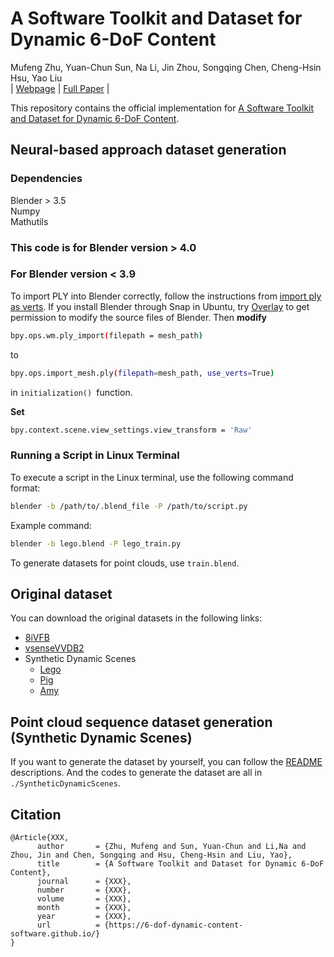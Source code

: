# A Software Toolkit and Dataset for Dynamic 6-DoF Content
Mufeng Zhu, Yuan-Chun Sun, Na Li, Jin Zhou, Songqing Chen, Cheng-Hsin Hsu, Yao Liu<br>
| [Webpage](https://6-dof-dynamic-content-software.github.io/) | [Full Paper](#) |

This repository contains the official implementation for [A Software Toolkit and Dataset for Dynamic 6-DoF Content](https://6-dof-dynamic-content-software.github.io/).

## Neural-based approach dataset generation
### Dependencies
Blender > 3.5 <br />
Numpy <br />
Mathutils
### This code is for Blender version > 4.0
### For Blender version < 3.9
To import PLY into Blender correctly, follow the instructions from [import ply as verts](https://github.com/TombstoneTumbleweedArt/import-ply-as-verts).
If you install Blender through Snap in Ubuntu, try [Overlay](https://snapcraft.io/overlay) to get permission to modify the source files of Blender. Then **modify** 
```bash
bpy.ops.wm.ply_import(filepath = mesh_path)
```  
to
```bash
bpy.ops.import_mesh.ply(filepath=mesh_path, use_verts=True)
```
in ```initialization() ```function.

**Set**
``` bash
bpy.context.scene.view_settings.view_transform = 'Raw'
```
### Running a Script in Linux Terminal
To execute a script in the Linux terminal, use the following command format:

```bash
blender -b /path/to/.blend_file -P /path/to/script.py
```

Example command:
```bash
blender -b lego.blend -P lego_train.py
```
To generate datasets for point clouds, use ```train.blend```. 

## Original dataset
You can download the original datasets in the following links:
- [8iVFB](http://plenodb.jpeg.org/pc/8ilabs/)  
- [vsenseVVDB2](https://v-sense.scss.tcd.ie/research/vsensevvdb2-v-sense-volumetric-video-quality-database-2/)
- Synthetic Dynamic Scenes
    - [Lego](https://drive.google.com/drive/folders/128yBriW1IG_3NJ5Rp7APSTZsJqdJdfc1)  
    - [Pig](https://blendermarket.com/products/piggy-animations-vfx-grace)  
    - [Amy](https://studio.blender.org/characters/5f1ed640e9115ed35ea4b3fb/showcase/1/) 


## Point cloud sequence dataset generation (Synthetic Dynamic Scenes)
If you want to generate the dataset by yourself, you can follow the [README](https://github.com/6-DoF-dynamic-content-software/software_code/tree/main/SyntheticDynamicScenes#blender-to-point-cloud) descriptions.
And the codes to generate the dataset are all in `./SyntheticDynamicScenes`.


<section class="section" id="citation">
  <div class="container is-max-desktop content">
    <h2 class="title">Citation</h2>
    <pre><code>@Article{XXX,
      author       = {Zhu, Mufeng and Sun, Yuan-Chun and Li,Na and Zhou, Jin and Chen, Songqing and Hsu, Cheng-Hsin and Liu, Yao},
      title        = {A Software Toolkit and Dataset for Dynamic 6-DoF Content},
      journal      = {XXX},
      number       = {XXX},
      volume       = {XXX},
      month        = {XXX},
      year         = {XXX},
      url          = {https://6-dof-dynamic-content-software.github.io/}
}</code></pre>
  </div>
</section>





